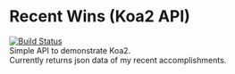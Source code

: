 # Recent Wins (Koa2 API)   
[![Build Status](https://travis-ci.org/jwelmac/recent-wins.svg?branch=master)](https://travis-ci.org/jwelmac/recent-wins)     
Simple API to demonstrate Koa2.  
Currently returns json data of my recent accomplishments.
